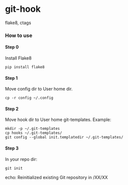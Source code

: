 git-hook
========

flake8, ctags

### How to use
#### Step 0
Install Flake8
```
pip install flake8
```

#### Step 1
Move config dir to User home dir.
```
cp -r config ~/.config
```

#### Step 2
Move hook dir to User home git-templates.
Example:
```
mkdir -p ~/.git-templates
cp hooks ~/.git-templates/
git config --global init.templatedir ~/.git-templates/
```

#### Step 3
In your repo dir:
```
git init
```
echo:
Reinitialized existing Git repository in /XX/XX
